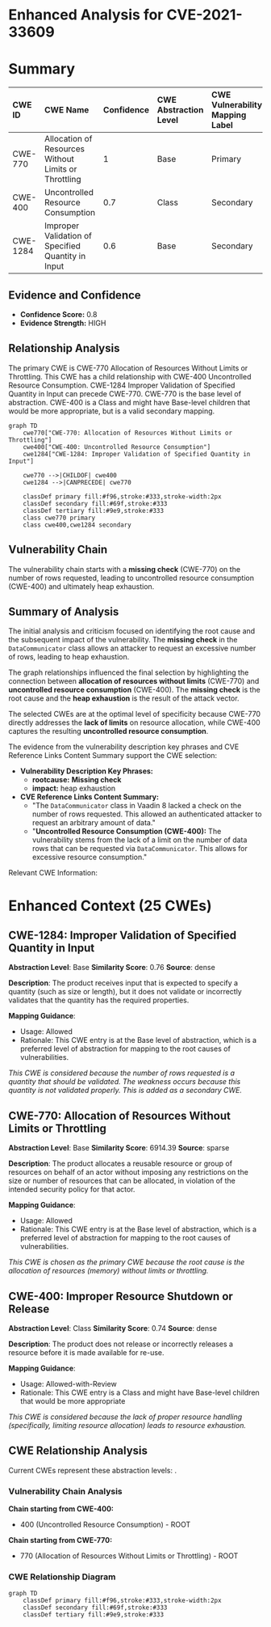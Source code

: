 # Enhanced Analysis for CVE-2021-33609

# Summary
| CWE ID    | CWE Name                                                        | Confidence | CWE Abstraction Level | CWE Vulnerability Mapping Label | CWE-Vulnerability Mapping Notes |
| :--------- | :-------------------------------------------------------------- | :--------- | :---------------------- | :------------------------------ | :------------------------------ |
| CWE-770  | Allocation of Resources Without Limits or Throttling           | 1          | Base                    | Primary                         | Allowed                       |
| CWE-400  | Uncontrolled Resource Consumption                               | 0.7        | Class                    | Secondary                       | Allowed-with-Review            |
| CWE-1284 | Improper Validation of Specified Quantity in Input              | 0.6        | Base                    | Secondary                       | Allowed                       |

## Evidence and Confidence

*   **Confidence Score:** 0.8
*   **Evidence Strength:** HIGH

## Relationship Analysis
The primary CWE is CWE-770 Allocation of Resources Without Limits or Throttling. This CWE has a child relationship with CWE-400 Uncontrolled Resource Consumption. CWE-1284 Improper Validation of Specified Quantity in Input can precede CWE-770. CWE-770 is the base level of abstraction. CWE-400 is a Class and might have Base-level children that would be more appropriate, but is a valid secondary mapping.

```mermaid
graph TD
    cwe770["CWE-770: Allocation of Resources Without Limits or Throttling"]
    cwe400["CWE-400: Uncontrolled Resource Consumption"]
    cwe1284["CWE-1284: Improper Validation of Specified Quantity in Input"]

    cwe770 -->|CHILDOF| cwe400
    cwe1284 -->|CANPRECEDE| cwe770
    
    classDef primary fill:#f96,stroke:#333,stroke-width:2px
    classDef secondary fill:#69f,stroke:#333
    classDef tertiary fill:#9e9,stroke:#333
    class cwe770 primary
    class cwe400,cwe1284 secondary
```

## Vulnerability Chain
The vulnerability chain starts with a **missing check** (CWE-770) on the number of rows requested, leading to uncontrolled resource consumption (CWE-400) and ultimately heap exhaustion.

## Summary of Analysis
The initial analysis and criticism focused on identifying the root cause and the subsequent impact of the vulnerability. The **missing check** in the `DataCommunicator` class allows an attacker to request an excessive number of rows, leading to heap exhaustion.

The graph relationships influenced the final selection by highlighting the connection between **allocation of resources without limits** (CWE-770) and **uncontrolled resource consumption** (CWE-400). The **missing check** is the root cause and the **heap exhaustion** is the result of the attack vector.

The selected CWEs are at the optimal level of specificity because CWE-770 directly addresses the **lack of limits** on resource allocation, while CWE-400 captures the resulting **uncontrolled resource consumption**.

The evidence from the vulnerability description key phrases and CVE Reference Links Content Summary support the CWE selection:

*   **Vulnerability Description Key Phrases:**
    *   **rootcause:** **Missing check**
    *   **impact:** heap exhaustion
*   **CVE Reference Links Content Summary:**
    *   "The `DataCommunicator` class in Vaadin 8 lacked a check on the number of rows requested. This allowed an authenticated attacker to request an arbitrary amount of data."
    *   "**Uncontrolled Resource Consumption (CWE-400):** The vulnerability stems from the lack of a limit on the number of data rows that can be requested via `DataCommunicator`. This allows for excessive resource consumption."

Relevant CWE Information:

# Enhanced Context (25 CWEs)

## CWE-1284: Improper Validation of Specified Quantity in Input
**Abstraction Level**: Base
**Similarity Score**: 0.76
**Source**: dense

**Description**:
The product receives input that is expected to specify a quantity (such as size or length), but it does not validate or incorrectly validates that the quantity has the required properties.

**Mapping Guidance**:
- Usage: Allowed
- Rationale: This CWE entry is at the Base level of abstraction, which is a preferred level of abstraction for mapping to the root causes of vulnerabilities.

*This CWE is considered because the number of rows requested is a quantity that should be validated. The weakness occurs because this quantity is not validated properly. This is added as a secondary CWE.*

## CWE-770: Allocation of Resources Without Limits or Throttling
**Abstraction Level**: Base
**Similarity Score**: 6914.39
**Source**: sparse

**Description**:
The product allocates a reusable resource or group of resources on behalf of an actor without imposing any restrictions on the size or number of resources that can be allocated, in violation of the intended security policy for that actor.

**Mapping Guidance**:
- Usage: Allowed
- Rationale: This CWE entry is at the Base level of abstraction, which is a preferred level of abstraction for mapping to the root causes of vulnerabilities.

*This CWE is chosen as the primary CWE because the root cause is the allocation of resources (memory) without limits or throttling.*

## CWE-400: Improper Resource Shutdown or Release
**Abstraction Level**: Class
**Similarity Score**: 0.74
**Source**: dense

**Description**:
The product does not release or incorrectly releases a resource before it is made available for re-use.

**Mapping Guidance**:
- Usage: Allowed-with-Review
- Rationale: This CWE entry is a Class and might have Base-level children that would be more appropriate

*This CWE is considered because the lack of proper resource handling (specifically, limiting resource allocation) leads to resource exhaustion.*


## CWE Relationship Analysis

Current CWEs represent these abstraction levels: .


### Vulnerability Chain Analysis

**Chain starting from CWE-400:**
- 400 (Uncontrolled Resource Consumption) - ROOT


**Chain starting from CWE-770:**
- 770 (Allocation of Resources Without Limits or Throttling) - ROOT



### CWE Relationship Diagram

```mermaid
graph TD
    classDef primary fill:#f96,stroke:#333,stroke-width:2px
    classDef secondary fill:#69f,stroke:#333
    classDef tertiary fill:#9e9,stroke:#333
```